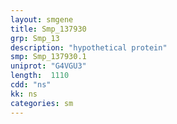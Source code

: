 ```yaml
---
layout: smgene
title: Smp_137930
grp: Smp_13
description: "hypothetical protein"
smp: Smp_137930.1
uniprot: "G4VGU3"
length:  1110
cdd: "ns"
kk: ns
categories: sm
---
```

